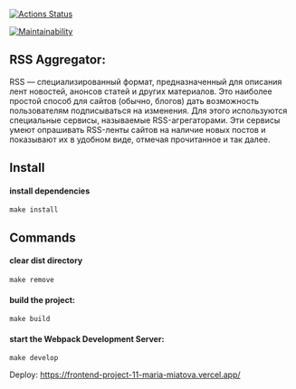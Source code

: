[![Actions Status](https://github.com/MarieMiatova/frontend-project-11/actions/workflows/hexlet-check.yml/badge.svg)](https://github.com/MarieMiatova/frontend-project-11/actions)

[![Maintainability](https://api.codeclimate.com/v1/badges/dc0355dc81fab1a08e9c/maintainability)](https://codeclimate.com/github/MarieMiatova/frontend-project-11/maintainability)


## RSS Aggregator:

RSS — специализированный формат, предназначенный для описания лент новостей, анонсов статей и других материалов. Это наиболее простой способ для сайтов (обычно, блогов) дать возможность пользователям подписываться на изменения. Для этого используются специальные сервисы, называемые RSS-агрегаторами. Эти сервисы умеют опрашивать RSS-ленты сайтов на наличие новых постов и показывают их в удобном виде, отмечая прочитанное и так далее.


## Install

#### install dependencies
``make install``

## Commands

#### clear dist directory
``make remove``

#### build the project:
``make build``

#### start the Webpack Development Server:
``make develop``

Deploy: https://frontend-project-11-maria-miatova.vercel.app/
